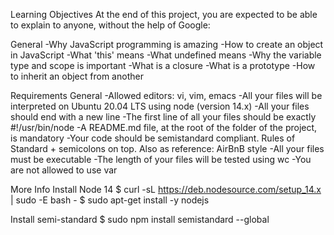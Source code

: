 Learning Objectives
At the end of this project, you are expected to be able to explain to anyone, without the help of Google:

General
-Why JavaScript programming is amazing
-How to create an object in JavaScript
-What 'this' means
-What undefined means
-Why the variable type and scope is important
-What is a closure
-What is a prototype
-How to inherit an object from another


Requirements
General
-Allowed editors: vi, vim, emacs
-All your files will be interpreted on Ubuntu 20.04 LTS using node (version 14.x)
-All your files should end with a new line
-The first line of all your files should be exactly #!/usr/bin/node
-A README.md file, at the root of the folder of the project, is mandatory
-Your code should be semistandard compliant. Rules of Standard + semicolons on top. Also as reference: AirBnB style
-All your files must be executable
-The length of your files will be tested using wc
-You are not allowed to use var


More Info
Install Node 14
$ curl -sL https://deb.nodesource.com/setup_14.x | sudo -E bash -
$ sudo apt-get install -y nodejs

Install semi-standard
$ sudo npm install semistandard --global
